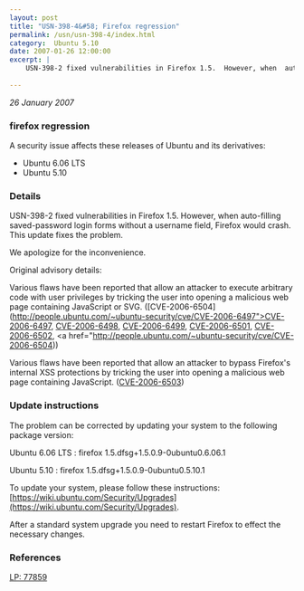 ```yaml
---
layout: post
title: "USN-398-4&#58; Firefox regression"
permalink: /usn/usn-398-4/index.html
category:  Ubuntu 5.10
date: 2007-01-26 12:00:00
excerpt: |
    USN-398-2 fixed vulnerabilities in Firefox 1.5.  However, when  auto-filling saved-password login forms without a username field,  Firefox would crash.  This update fixes the problem.
    
--- 
```

 
 

*26 January 2007*

### firefox regression

A security issue affects these releases of Ubuntu and its derivatives:

* Ubuntu 6.06 LTS
* Ubuntu 5.10

### Details

USN-398-2 fixed vulnerabilities in Firefox 1.5. However, when auto-filling saved-password login forms without a username field, Firefox would crash. This update fixes the problem.

We apologize for the inconvenience.

Original advisory details:

 Various flaws have been reported that allow an attacker to execute arbitrary code with user privileges by tricking the user into opening a malicious web page containing JavaScript or SVG. ([CVE-2006-6504](http://people.ubuntu.com/~ubuntu-security/cve/CVE-2006-6497">CVE-2006-6497</a>, <a href="http://people.ubuntu.com/~ubuntu-security/cve/CVE-2006-6498">CVE-2006-6498</a>, <a href="http://people.ubuntu.com/~ubuntu-security/cve/CVE-2006-6499">CVE-2006-6499</a>, <a href="http://people.ubuntu.com/~ubuntu-security/cve/CVE-2006-6501">CVE-2006-6501</a>, <a href="http://people.ubuntu.com/~ubuntu-security/cve/CVE-2006-6502">CVE-2006-6502</a>, <a href="http://people.ubuntu.com/~ubuntu-security/cve/CVE-2006-6504))

 Various flaws have been reported that allow an attacker to bypass Firefox&#39;s internal XSS protections by tricking the user into opening a malicious web page containing JavaScript. ([CVE-2006-6503](http://people.ubuntu.com/~ubuntu-security/cve/CVE-2006-6503))

### Update instructions

The problem can be corrected by updating your system to the following package version:

Ubuntu 6.06 LTS
 : firefox <span>1.5.dfsg+1.5.0.9-0ubuntu0.6.06.1</span>

Ubuntu 5.10
 : firefox <span>1.5.dfsg+1.5.0.9-0ubuntu0.5.10.1</span>

To update your system, please follow these instructions: [https://wiki.ubuntu.com/Security/Upgrades](https://wiki.ubuntu.com/Security/Upgrades).

After a standard system upgrade you need to restart Firefox to effect the necessary changes.

### References

 
 [LP: 77859](https://launchpad.net/bugs/77859)
 

